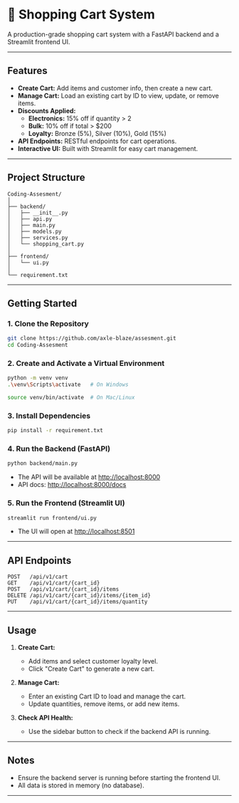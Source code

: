 # 🛒 Shopping Cart System

A production-grade shopping cart system with a FastAPI backend and a Streamlit frontend UI.

---

## Features

- **Create Cart:** Add items and customer info, then create a new cart.
- **Manage Cart:** Load an existing cart by ID to view, update, or remove items.
- **Discounts Applied:**
  - **Electronics:** 15% off if quantity > 2
  - **Bulk:** 10% off if total > $200
  - **Loyalty:** Bronze (5%), Silver (10%), Gold (15%)
- **API Endpoints:** RESTful endpoints for cart operations.
- **Interactive UI:** Built with Streamlit for easy cart management.

---

## Project Structure

```
Coding-Assesment/
│
├── backend/
│   ├── __init__.py
│   ├── api.py
│   ├── main.py
│   ├── models.py
│   ├── services.py
│   └── shopping_cart.py
│
├── frontend/
│   └── ui.py
│
└── requirement.txt
```

---

## Getting Started

### 1. Clone the Repository

```sh
git clone https://github.com/axle-blaze/assesment.git
cd Coding-Assesment
```

### 2. Create and Activate a Virtual Environment

```sh
python -m venv venv
.\venv\Scripts\activate   # On Windows

source venv/bin/activate  # On Mac/Linux

```

### 3. Install Dependencies

```sh
pip install -r requirement.txt
```

### 4. Run the Backend (FastAPI)

```sh
python backend/main.py
```
- The API will be available at [http://localhost:8000](http://localhost:8000)
- API docs: [http://localhost:8000/docs](http://localhost:8000/docs)

### 5. Run the Frontend (Streamlit UI)

```sh
streamlit run frontend/ui.py
```
- The UI will open at [http://localhost:8501](http://localhost:8501)

---

## API Endpoints

```
POST   /api/v1/cart
GET    /api/v1/cart/{cart_id}
POST   /api/v1/cart/{cart_id}/items
DELETE /api/v1/cart/{cart_id}/items/{item_id}
PUT    /api/v1/cart/{cart_id}/items/quantity
```

---

## Usage

1. **Create Cart:**  
   - Add items and select customer loyalty level.
   - Click "Create Cart" to generate a new cart.

2. **Manage Cart:**  
   - Enter an existing Cart ID to load and manage the cart.
   - Update quantities, remove items, or add new items.

3. **Check API Health:**  
   - Use the sidebar button to check if the backend API is running.

---

## Notes

- Ensure the backend server is running before starting the frontend UI.
- All data is stored in memory (no database).

---

